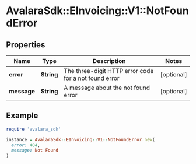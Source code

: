 # AvalaraSdk::EInvoicing::V1::NotFoundError

## Properties

| Name | Type | Description | Notes |
| ---- | ---- | ----------- | ----- |
| **error** | **String** | The three-digit HTTP error code for a not found error | [optional] |
| **message** | **String** | A message about the not found error | [optional] |

## Example

```ruby
require 'avalara_sdk'

instance = AvalaraSdk::EInvoicing::V1::NotFoundError.new(
  error: 404,
  message: Not Found
)
```

